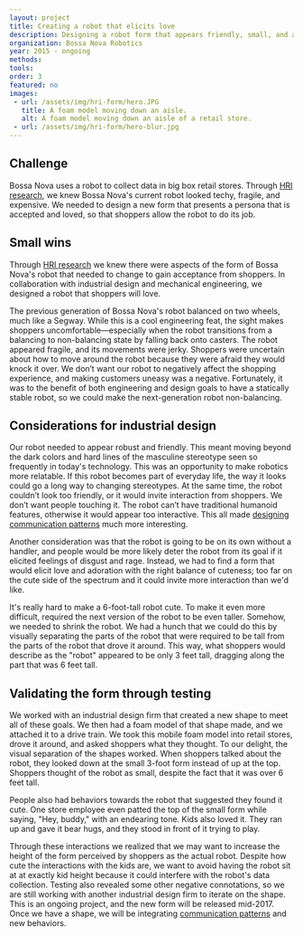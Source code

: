 ```yaml
---
layout: project
title: Creating a robot that elicits love
description: Designing a robot form that appears friendly, small, and approachable without inviting interaction. 
organization: Bossa Nova Robotics
year: 2015 - ongoing
methods:
tools:
order: 3
featured: no
images: 
 - url: /assets/img/hri-form/hero.JPG
   title: A foam model moving down an aisle.
   alt: A foam model moving down an aisle of a retail store.
 - url: /assets/img/hri-form/hero-blur.jpg
---
```


<h2 class="first">Challenge</h2>

Bossa Nova uses a robot to collect data in big box retail stores. Through <a href="">HRI research</a>, we knew Bossa Nova's current robot looked techy, fragile, and expensive. We needed to design a new form that presents a persona that is accepted and loved, so that shoppers allow the robot to do its job.

## Small wins

Through <a href="">HRI research</a> we knew there were aspects of the form of Bossa Nova's robot that needed to change to gain acceptance from shoppers. In collaboration with industrial design and mechanical engineering, we designed a robot that shoppers will love.

The previous generation of Bossa Nova's robot balanced on two wheels, much like a Segway. While this is a cool engineering feat, the sight makes shoppers uncomfortable—especially when the robot transitions from a balancing to non-balancing state by falling back onto casters. The robot appeared fragile, and its movements were jerky. Shoppers were uncertain about how to move around the robot because they were afraid they would knock it over. We don’t want our robot to negatively affect the shopping experience, and making customers uneasy was a negative. Fortunately, it was to the benefit of both engineering and design goals to have a statically stable robot, so we could make the next-generation robot non-balancing.


## Considerations for industrial design

Our robot needed to appear robust and friendly. This meant moving beyond the dark colors and hard lines of the masculine stereotype seen so frequently in today's technology. This was an opportunity to make robotics more relatable. If this robot becomes part of everyday life, the way it looks could go a long way to changing stereotypes. At the same time, the robot couldn’t look too friendly, or it would invite interaction from shoppers. We don’t want people touching it. The robot can’t have traditional humanoid features, otherwise it would appear too interactive. This all made <a href="">designing communication patterns</a> much more interesting.

Another consideration was that the robot is going to be on its own without a handler, and people would be more likely deter the robot from its goal if it elicited feelings of disgust and rage. Instead, we had to find a form that would elicit love and adoration with the right balance of cuteness; too far on the cute side of the spectrum and it could invite more interaction than we'd like. 

It's really hard to make a 6-foot-tall robot cute. To make it even more difficult, required the next version of the robot to be even taller. Somehow, we needed to shrink the robot. We had a hunch that we could do this by visually separating the parts of the robot that were required to be tall from the parts of the robot that drove it around. This way, what shoppers would describe as the "robot" appeared to be only 3 feet tall, dragging along the part that was 6 feet tall.

## Validating the form through testing

We worked with an industrial design firm that created a new shape to meet all of these goals. We then had a foam model of that shape made, and we attached it to a drive train. We took this mobile foam model into retail stores, drove it around, and asked shoppers what they thought. To our delight, the visual separation of the shapes worked. When shoppers talked about the robot, they looked down at the small 3-foot form instead of up at the top. Shoppers thought of the robot as small, despite the fact that it was over 6 feet tall.

People also had behaviors towards the robot that suggested they found it cute. One store employee even patted the top of the small form while saying, "Hey, buddy," with an endearing tone. Kids also loved it. They ran up and gave it bear hugs, and they stood in front of it trying to play.

Through these interactions we realized that we may want to increase the height of the form perceived by shoppers as the actual robot. Despite how cute the interactions with the kids are, we want to avoid having the robot sit at at exactly kid height because it could interfere with the robot's data collection. Testing also revealed some other negative connotations, so we are still working with another industrial design firm to iterate on the shape. This is an ongoing project, and the new form will be released mid-2017. Once we have a shape, we will be integrating <a href="">communication patterns</a> and new behaviors.